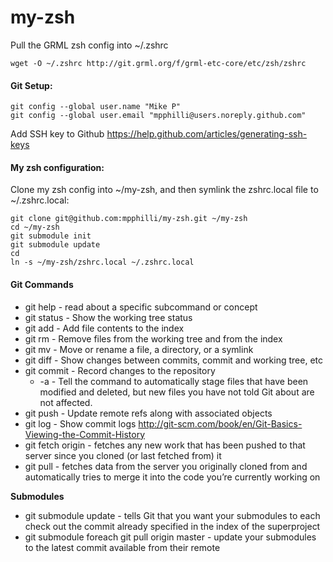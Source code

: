 my-zsh
======

Pull the GRML zsh config into ~/.zshrc
```
wget -O ~/.zshrc http://git.grml.org/f/grml-etc-core/etc/zsh/zshrc
```

#### Git Setup:
```
git config --global user.name "Mike P"
git config --global user.email "mpphilli@users.noreply.github.com"
```
Add SSH key to Github 
https://help.github.com/articles/generating-ssh-keys


#### My zsh configuration:
Clone my zsh config into ~/my-zsh, and then symlink the zshrc.local file to ~/.zshrc.local:

```
git clone git@github.com:mpphilli/my-zsh.git ~/my-zsh
cd ~/my-zsh
git submodule init
git submodule update
cd
ln -s ~/my-zsh/zshrc.local ~/.zshrc.local
```


#### Git Commands
- git help <command> - read about a specific subcommand or concept
- git status - Show the working tree status
- git add - Add file contents to the index
- git rm - Remove files from the working tree and from the index  
- git mv - Move or rename a file, a directory, or a symlink  
- git diff - Show changes between commits, commit and working tree, etc  
- git commit - Record changes to the repository  
    - -a - Tell the command to automatically stage files that have been modified and deleted, but new files you have not told Git about are not affected.  
- git push - Update remote refs along with associated objects  
- git log - Show commit logs  http://git-scm.com/book/en/Git-Basics-Viewing-the-Commit-History  
- git fetch origin - fetches any new work that has been pushed to that server since you cloned (or last fetched from) it  
- git pull - fetches data from the server you originally cloned from and automatically tries to merge it into the code you’re currently working on  

**Submodules**  
- git submodule update - tells Git that you want your submodules to each check out the commit already specified in the index of the superproject
- git submodule foreach git pull origin master - update your submodules to the latest commit available from their remote
